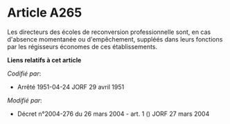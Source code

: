 # Article A265

Les directeurs des écoles de reconversion professionnelle sont, en cas d'absence momentanée ou d'empêchement, suppléés dans
leurs fonctions par les régisseurs économes de ces établissements.

**Liens relatifs à cet article**

_Codifié par_:

  - Arrêté 1951-04-24 JORF 29 avril 1951

_Modifié par_:

  - Décret n°2004-276 du 26 mars 2004 - art. 1 () JORF 27 mars 2004
